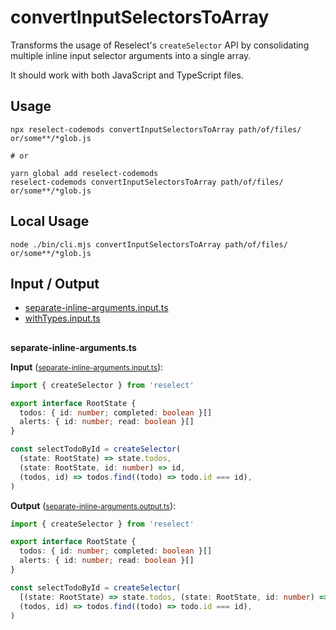 # convertInputSelectorsToArray

Transforms the usage of Reselect's `createSelector` API by consolidating multiple inline input selector arguments into a single array.

It should work with both JavaScript and TypeScript files.

## Usage

```
npx reselect-codemods convertInputSelectorsToArray path/of/files/ or/some**/*glob.js

# or

yarn global add reselect-codemods
reselect-codemods convertInputSelectorsToArray path/of/files/ or/some**/*glob.js
```

## Local Usage

```
node ./bin/cli.mjs convertInputSelectorsToArray path/of/files/ or/some**/*glob.js
```

## Input / Output

<!--FIXTURES_TOC_START-->

- [separate-inline-arguments.input.ts](#separate-inline-arguments.ts)
- [withTypes.input.ts](#withTypes.ts)

<!--FIXTURES_TOC_END-->

## <!--FIXTURES_CONTENT_START-->

<a id="separate-inline-arguments.ts">**separate-inline-arguments.ts**</a>

**Input** (<small>[separate-inline-arguments.input.ts](transforms\convertInputSelectorsToArray__testfixtures__\separate-inline-arguments.input.ts)</small>):

```ts
import { createSelector } from 'reselect'

export interface RootState {
  todos: { id: number; completed: boolean }[]
  alerts: { id: number; read: boolean }[]
}

const selectTodoById = createSelector(
  (state: RootState) => state.todos,
  (state: RootState, id: number) => id,
  (todos, id) => todos.find((todo) => todo.id === id),
)
```

**Output** (<small>[separate-inline-arguments.output.ts](transforms\convertInputSelectorsToArray__testfixtures__\separate-inline-arguments.output.ts)</small>):

```ts
import { createSelector } from 'reselect'

export interface RootState {
  todos: { id: number; completed: boolean }[]
  alerts: { id: number; read: boolean }[]
}

const selectTodoById = createSelector(
  [(state: RootState) => state.todos, (state: RootState, id: number) => id],
  (todos, id) => todos.find((todo) => todo.id === id),
)
```

<!--FIXTURES_CONTENT_END-->
